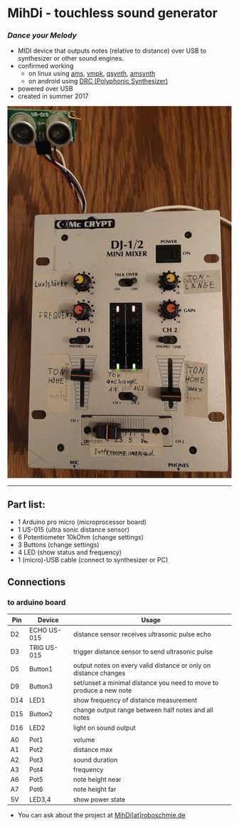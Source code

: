 # MihDi - touchless sound generator 
### *Dance your Melody*

- MIDI device that outputs notes (relative to distance) over USB to synthesizer or other sound engines.
- confirmed working
  - on linux using [ams](https://github.com/royvegard/ams), [vmpk](https://github.com/pedrolcl/VMPK), [qsynth](https://github.com/rncbc/qsynth), [amsynth](https://github.com/amsynth/amsynth)
  - on android using [DRC (Polyphonic Synthesizer)](https://www.imaginando.pt/products/drc-polyphonic-synthesizer)
- powered over USB  
- created in summer 2017

![image of MihDi System](docs/MihDi01.jpg)

---

## Part list:
- 1 Arduino pro micro (microprocessor board)
- 1 US-015 (ultra sonic distance sensor) 
- 6 Potentiometer 10kOhm (change settings)
- 3 Buttons (change settings)
- 4 LED (show status and frequency)
- 1 (micro)-USB cable (connect to synthesizer or PC)

## Connections 
### to arduino board
| Pin | Device| Usage |
|----|--------|---|
| D2 | ECHO  US-015 | distance sensor receives ultrasonic pulse echo |
| D3 | TRIG  US-015 | trigger distance sensor to send ultrasonic pulse |
| D5 | Button1 | output notes on every valid distance or only on distance changes |
| D9 | Button3 | set/unset a minimal distance you need to move to produce a new note | 
| D14 | LED1  | show frequency of distance measurement |
| D15 | Button2 | change output range between half notes and all notes | 
| D16 | LED2  | light on sound output |
|  |   |  |
| A0 | Pot1 | volume |
| A1 | Pot2 | distance max |
| A2 | Pot3 | sound duration |
| A3 | Pot4 | frequency |
| A6 | Pot5 | note height near |
| A7 | Pot6 | note height far |
| 5V | LED3,4 | show power state |

- You can ask about the project at [MihDi[at]roboschmie.de]()
